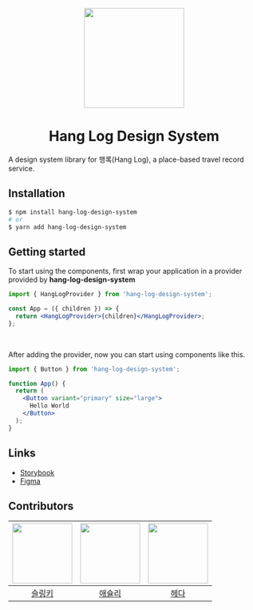 <p align="center">
  <a href="https://ant.design">
    <img width="200" src="https://github.com/hang-log-design-system/design-system/assets/51967731/f0dcb43d-2f7b-4d29-b314-69f24b15184f">
  </a>
</p>

<h1 align="center">Hang Log Design System</h1>

A design system library for 행록(Hang Log), a place-based travel record service.

## Installation

```sh
$ npm install hang-log-design-system
# or
$ yarn add hang-log-design-system
```

## Getting started

To start using the components, first wrap your application in a provider provided by **hang-log-design-system**

```jsx
import { HangLogProvider } from 'hang-log-design-system';

const App = ({ children }) => {
  return <HangLogProvider>{children}</HangLogProvider>;
};
```

<br>

After adding the provider, now you can start using components like this.

```jsx
import { Button } from 'hang-log-design-system';

function App() {
  return (
    <Button variant="primary" size="large">
      Hello World
    </Button>
  );
}
```

## Links

- [Storybook](https://64ae1170f3ddc89ef85a4950-fvkwaqxsfm.chromatic.com)
- [Figma](https://www.figma.com/file/rJUqeL7LUnJjCPQNmQ3BZc/design-system?type=design&node-id=1%3A2854&mode=design&t=nVD5D8xFhO9Dkg6g-1)

## Contributors

| <img src="https://avatars.githubusercontent.com/u/45068522?v=4" width="120" height="120"> | <img src ="https://avatars.githubusercontent.com/u/51967731?v=4" width="120" height="120"> | <img src ="https://avatars.githubusercontent.com/u/102305630?v=4" width="120" height="120"> |
| :---------------------------------------------------------------------------------------: | :----------------------------------------------------------------------------------------: | :-----------------------------------------------------------------------------------------: |
|                         [슬링키](https://github.com/dladncks1217)                         |                          [애슐리](https://github.com/ashleysyheo)                          |                             [헤다](https://github.com/Dahyeeee)                             |
